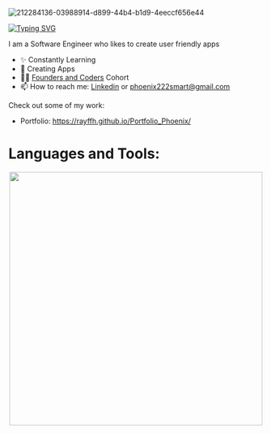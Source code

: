 ![212284136-03988914-d899-44b4-b1d9-4eeccf656e44](https://github.com/RayFFH/RayFFH/assets/57190209/8dc24410-41fa-4288-8b36-285c507f3e05)


<a href="https://www.linkedin.com/in/phoenixsmart"><img src="https://readme-typing-svg.herokuapp.com?font=Fira+Code&pause=1000&color=5800F7&random=false&width=435&lines=Here's+my+linkedin!" alt="Typing SVG" /></a>


<p align="left">I am a Software Engineer who likes to create user friendly apps</p>

- ✨ Constantly Learning
- 🌱 Creating Apps
- 💁‍♂️ [Founders and Coders](https://www.foundersandcoders.com/learn/) Cohort
- 📫 How to reach me: [Linkedin](https://www.linkedin.com/in/phoenixsmart/) or phoenix222smart@gmail.com

<p align="left">Check out some of my work:</p>

* Portfolio: https://rayffh.github.io/Portfolio_Phoenix/

# Languages and Tools:
<!--Languages and Tools Section-->       
<p align="center">
<img width="500px"  src="https://skillicons.dev/icons?i=py,js,html,css,react,nodejs,express,postgres,mongo,git,vscode,aws,flask,c,cs,cpp,dotnet,git,jquery,java,matlab,mysql,azure&perline=10"  />
</p>
<br />


